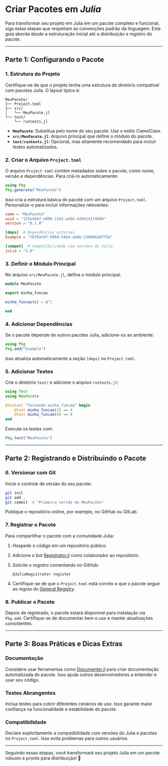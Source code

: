 # Criar Pacotes em _Julia_

Para transformar seu projeto em Julia em um pacote completo e funcional, siga estas etapas que respeitam as convenções padrão da linguagem. Este guia aborda desde a estruturação inicial até a distribuição e registro do pacote.

---

## Parte 1: Configurando o Pacote

### 1. Estrutura do Projeto

Certifique-se de que o projeto tenha uma estrutura de diretório compatível com pacotes Julia. O layout típico é:

```
MeuPacote/
├── Project.toml
├── src/
│   └── MeuPacote.jl
└── test/
    └── runtests.jl
```

- **`MeuPacote`**: Substitua pelo nome do seu pacote. Use o estilo _CamelCase_.
- **`src/MeuPacote.jl`**: Arquivo principal que define o módulo do pacote.
- **`test/runtests.jl`**: Opcional, mas altamente recomendado para incluir testes automatizados.

### 2. Criar o Arquivo `Project.toml`

O arquivo `Project.toml` contém metadados sobre o pacote, como nome, versão e dependências. Para criá-lo automaticamente:

```julia
using Pkg
Pkg.generate("MeuPacote")
```

Isso cria a estrutura básica do pacote com um arquivo `Project.toml`. Personalize-o para incluir informações relevantes:

```toml
name = "MeuPacote"
uuid = "123e4567-e89b-12d3-a456-426614174000"
version = "0.1.0"

[deps]  # Dependências externas
Example = "7876af07-990d-54b4-ab0e-23690620f79a"

[compat]  # Compatibilidade com versões do Julia
julia = "1.6"
```

### 3. Definir o Módulo Principal

No arquivo `src/MeuPacote.jl`, defina o módulo principal:

```julia
module MeuPacote

export minha_funcao

minha_funcao(x) = x^2

end
```

### 4. Adicionar Dependências

Se o pacote depende de outros pacotes Julia, adicione-os ao ambiente:

```julia
using Pkg
Pkg.add("Example")
```

Isso atualiza automaticamente a seção `[deps]` no `Project.toml`.

### 5. Adicionar Testes

Crie o diretório `test/` e adicione o arquivo `runtests.jl`:

```julia
using Test
using MeuPacote

@testset "Testando minha_funcao" begin
    @test minha_funcao(2) == 4
    @test minha_funcao(0) == 0
end
```

Execute os testes com:

```julia
Pkg.test("MeuPacote")
```

---

## Parte 2: Registrando e Distribuindo o Pacote

### 6. Versionar com Git

Inicie o controle de versão do seu pacote:

```bash
git init
git add .
git commit -m "Primeira versão do MeuPacote"
```

Publique o repositório online, por exemplo, no GitHub ou GitLab.

### 7. Registrar o Pacote

Para compartilhar o pacote com a comunidade Julia:

1. Hospede o código em um repositório público.
2. Adicione o bot [Registrator.jl](https://github.com/JuliaRegistries/Registrator.jl) como colaborador ao repositório.
3. Solicite o registro comentando no GitHub:

   ```
   @JuliaRegistrator register
   ```

4. Certifique-se de que o `Project.toml` está correto e que o pacote segue as regras do [General Registry](https://github.com/JuliaRegistries/General).

### 8. Publicar o Pacote

Depois de registrado, o pacote estará disponível para instalação via `Pkg.add`. Certifique-se de documentar bem o uso e manter atualizações consistentes.

---

## Parte 3: Boas Práticas e Dicas Extras

### Documentação

Considere usar ferramentas como [Documenter.jl](https://github.com/JuliaDocs/Documenter.jl) para criar documentação automatizada do pacote. Isso ajuda outros desenvolvedores a entender e usar seu código.

### Testes Abrangentes

Inclua testes para cobrir diferentes cenários de uso. Isso garante maior confiança na funcionalidade e estabilidade do pacote.

### Compatibilidade

Declare explicitamente a compatibilidade com versões do Julia e pacotes no `Project.toml`. Isso evita problemas para outros usuários.

---

Seguindo essas etapas, você transformará seu projeto Julia em um pacote robusto e pronto para distribuição! 🎉
